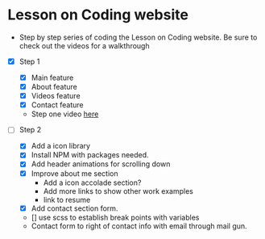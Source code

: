 # Lesson on Coding website
- Step by step series of coding the Lesson on Coding website. Be sure to check out the videos for a walkthrough

- [x] Step 1
    - [x] Main feature
    - [x] About feature
    - [x] Videos feature
    - [x] Contact feature
    - Step one video [here](https://youtu.be/m8r-co6aepo)
 
 - [ ] Step 2
    - [x] Add a icon library
    - [x] Install NPM with packages needed.
    - [x] Add header animations for scrolling down
    - [x] Improve about me section
        - Add a icon accolade section?
        - Add more links to show other work examples 
        - link to resume
    - [x] Add contact section form.
    - [] use scss to establish break points with variables
    - Contact form to right of contact info with email through mail gun.
